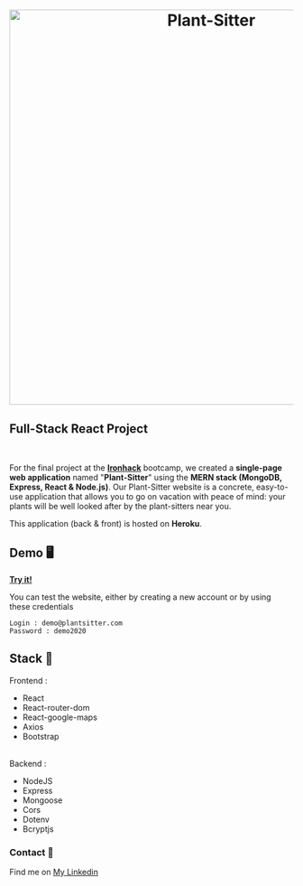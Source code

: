 
<h1 align="center">
	<img
		width="700"
		alt="Plant-Sitter"
		src="https://github.com/trangnguyen307/project3-plant-sitting/blob/master/client/public/thumbnail.png">
</h1>

## Full-Stack React Project

<br/>

For the final project at the <a href="https://www.ironhack.com"> **Ironhack**</a> bootcamp, we created a **single-page web application** named "**Plant-Sitter**" using the **MERN stack (MongoDB, Express, React &amp; Node.js)**. Our Plant-Sitter website is a concrete, easy-to-use application that allows you to go on vacation with peace of mind: your plants will be well looked after by the plant-sitters near you.

This application (back & front) is hosted on **Heroku**.

## Demo 🖥

<a href="https://plant-sitter.herokuapp.com/">**Try it!**</a>

You can test the website, either by creating a new account or by using these credentials

```
Login : demo@plantsitter.com
Password : demo2020
```

## Stack 💪

Frontend :

- React
- React-router-dom
- React-google-maps
- Axios
- Bootstrap
  <br/>
  <br/>
  
Backend :

- NodeJS
- Express
- Mongoose
- Cors
- Dotenv
- Bcryptjs

### Contact 📡
Find me on <a href="https://www.linkedin.com/in/trangnguyen307/">My Linkedin</a>
